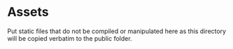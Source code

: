 Assets
======

Put static files that do not be compiled or manipulated here as this directory will be copied verbatim to the public folder.
